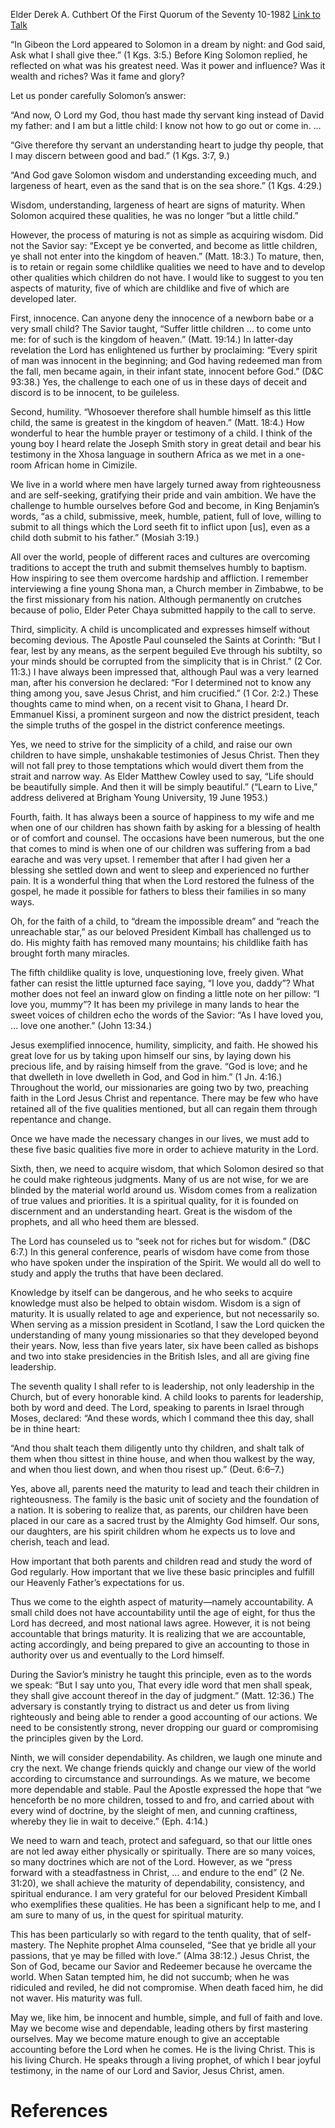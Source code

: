 Elder Derek A. Cuthbert
Of the First Quorum of the Seventy
10-1982
[Link to Talk](https://www.churchofjesuschrist.org/study/general-conference/1982/10/the-meaning-of-maturity?lang=eng)

“In Gibeon the Lord appeared to Solomon in a dream by night: and God said, Ask what I shall give thee.” (1 Kgs. 3:5.) Before King Solomon replied, he reflected on what was his greatest need. Was it power and influence? Was it wealth and riches? Was it fame and glory?

Let us ponder carefully Solomon’s answer:

“And now, O Lord my God, thou hast made thy servant king instead of David my father: and I am but a little child: I know not how to go out or come in. …

“Give therefore thy servant an understanding heart to judge thy people, that I may discern between good and bad.” (1 Kgs. 3:7, 9.)

“And God gave Solomon wisdom and understanding exceeding much, and largeness of heart, even as the sand that is on the sea shore.” (1 Kgs. 4:29.)

Wisdom, understanding, largeness of heart are signs of maturity. When Solomon acquired these qualities, he was no longer “but a little child.”

However, the process of maturing is not as simple as acquiring wisdom. Did not the Savior say: “Except ye be converted, and become as little children, ye shall not enter into the kingdom of heaven.” (Matt. 18:3.) To mature, then, is to retain or regain some childlike qualities we need to have and to develop other qualities which children do not have. I would like to suggest to you ten aspects of maturity, five of which are childlike and five of which are developed later.

First, innocence. Can anyone deny the innocence of a newborn babe or a very small child? The Savior taught, “Suffer little children … to come unto me: for of such is the kingdom of heaven.” (Matt. 19:14.) In latter-day revelation the Lord has enlightened us further by proclaiming: “Every spirit of man was innocent in the beginning; and God having redeemed man from the fall, men became again, in their infant state, innocent before God.” (D&C 93:38.) Yes, the challenge to each one of us in these days of deceit and discord is to be innocent, to be guileless.

Second, humility. “Whosoever therefore shall humble himself as this little child, the same is greatest in the kingdom of heaven.” (Matt. 18:4.) How wonderful to hear the humble prayer or testimony of a child. I think of the young boy I heard relate the Joseph Smith story in great detail and bear his testimony in the Xhosa language in southern Africa as we met in a one-room African home in Cimizile.

We live in a world where men have largely turned away from righteousness and are self-seeking, gratifying their pride and vain ambition. We have the challenge to humble ourselves before God and become, in King Benjamin’s words, “as a child, submissive, meek, humble, patient, full of love, willing to submit to all things which the Lord seeth fit to inflict upon [us], even as a child doth submit to his father.” (Mosiah 3:19.)

All over the world, people of different races and cultures are overcoming traditions to accept the truth and submit themselves humbly to baptism. How inspiring to see them overcome hardship and affliction. I remember interviewing a fine young Shona man, a Church member in Zimbabwe, to be the first missionary from his nation. Although permanently on crutches because of polio, Elder Peter Chaya submitted happily to the call to serve.

Third, simplicity. A child is uncomplicated and expresses himself without becoming devious. The Apostle Paul counseled the Saints at Corinth: “But I fear, lest by any means, as the serpent beguiled Eve through his subtilty, so your minds should be corrupted from the simplicity that is in Christ.” (2 Cor. 11:3.) I have always been impressed that, although Paul was a very learned man, after his conversion he declared: “For I determined not to know any thing among you, save Jesus Christ, and him crucified.” (1 Cor. 2:2.) These thoughts came to mind when, on a recent visit to Ghana, I heard Dr. Emmanuel Kissi, a prominent surgeon and now the district president, teach the simple truths of the gospel in the district conference meetings.

Yes, we need to strive for the simplicity of a child, and raise our own children to have simple, unshakable testimonies of Jesus Christ. Then they will not fall prey to those temptations which would divert them from the strait and narrow way. As Elder Matthew Cowley used to say, “Life should be beautifully simple. And then it will be simply beautiful.” (“Learn to Live,” address delivered at Brigham Young University, 19 June 1953.)

Fourth, faith. It has always been a source of happiness to my wife and me when one of our children has shown faith by asking for a blessing of health or of comfort and counsel. The occasions have been numerous, but the one that comes to mind is when one of our children was suffering from a bad earache and was very upset. I remember that after I had given her a blessing she settled down and went to sleep and experienced no further pain. It is a wonderful thing that when the Lord restored the fulness of the gospel, he made it possible for fathers to bless their families in so many ways.

Oh, for the faith of a child, to “dream the impossible dream” and “reach the unreachable star,” as our beloved President Kimball has challenged us to do. His mighty faith has removed many mountains; his childlike faith has brought forth many miracles.

The fifth childlike quality is love, unquestioning love, freely given. What father can resist the little upturned face saying, “I love you, daddy”? What mother does not feel an inward glow on finding a little note on her pillow: “I love you, mummy”? It has been my privilege in many lands to hear the sweet voices of children echo the words of the Savior: “As I have loved you, … love one another.” (John 13:34.)

Jesus exemplified innocence, humility, simplicity, and faith. He showed his great love for us by taking upon himself our sins, by laying down his precious life, and by raising himself from the grave. “God is love; and he that dwelleth in love dwelleth in God, and God in him.” (1 Jn. 4:16.) Throughout the world, our missionaries are going two by two, preaching faith in the Lord Jesus Christ and repentance. There may be few who have retained all of the five qualities mentioned, but all can regain them through repentance and change.

Once we have made the necessary changes in our lives, we must add to these five basic qualities five more in order to achieve maturity in the Lord.

Sixth, then, we need to acquire wisdom, that which Solomon desired so that he could make righteous judgments. Many of us are not wise, for we are blinded by the material world around us. Wisdom comes from a realization of true values and priorities. It is a spiritual quality, for it is founded on discernment and an understanding heart. Great is the wisdom of the prophets, and all who heed them are blessed.

The Lord has counseled us to “seek not for riches but for wisdom.” (D&C 6:7.) In this general conference, pearls of wisdom have come from those who have spoken under the inspiration of the Spirit. We would all do well to study and apply the truths that have been declared.

Knowledge by itself can be dangerous, and he who seeks to acquire knowledge must also be helped to obtain wisdom. Wisdom is a sign of maturity. It is usually related to age and experience, but not necessarily so. When serving as a mission president in Scotland, I saw the Lord quicken the understanding of many young missionaries so that they developed beyond their years. Now, less than five years later, six have been called as bishops and two into stake presidencies in the British Isles, and all are giving fine leadership.

The seventh quality I shall refer to is leadership, not only leadership in the Church, but of every honorable kind. A child looks to parents for leadership, both by word and deed. The Lord, speaking to parents in Israel through Moses, declared: “And these words, which I command thee this day, shall be in thine heart:

“And thou shalt teach them diligently unto thy children, and shalt talk of them when thou sittest in thine house, and when thou walkest by the way, and when thou liest down, and when thou risest up.” (Deut. 6:6–7.)

Yes, above all, parents need the maturity to lead and teach their children in righteousness. The family is the basic unit of society and the foundation of a nation. It is sobering to realize that, as parents, our children have been placed in our care as a sacred trust by the Almighty God himself. Our sons, our daughters, are his spirit children whom he expects us to love and cherish, teach and lead.

How important that both parents and children read and study the word of God regularly. How important that we live these basic principles and fulfill our Heavenly Father’s expectations for us.

Thus we come to the eighth aspect of maturity—namely accountability. A small child does not have accountability until the age of eight, for thus the Lord has decreed, and most national laws agree. However, it is not being accountable that brings maturity. It is realizing that we are accountable, acting accordingly, and being prepared to give an accounting to those in authority over us and eventually to the Lord himself.

During the Savior’s ministry he taught this principle, even as to the words we speak: “But I say unto you, That every idle word that men shall speak, they shall give account thereof in the day of judgment.” (Matt. 12:36.) The adversary is constantly trying to distract us and deter us from living righteously and being able to render a good accounting of our actions. We need to be consistently strong, never dropping our guard or compromising the principles given by the Lord.

Ninth, we will consider dependability. As children, we laugh one minute and cry the next. We change friends quickly and change our view of the world according to circumstance and surroundings. As we mature, we become more dependable and stable. Paul the Apostle expressed the hope that “we henceforth be no more children, tossed to and fro, and carried about with every wind of doctrine, by the sleight of men, and cunning craftiness, whereby they lie in wait to deceive.” (Eph. 4:14.)

We need to warn and teach, protect and safeguard, so that our little ones are not led away either physically or spiritually. There are so many voices, so many doctrines which are not of the Lord. However, as we “press forward with a steadfastness in Christ, … and endure to the end” (2 Ne. 31:20), we shall achieve the maturity of dependability, consistency, and spiritual endurance. I am very grateful for our beloved President Kimball who exemplifies these qualities. He has been a significant help to me, and I am sure to many of us, in the quest for spiritual maturity.

This has been particularly so with regard to the tenth quality, that of self-mastery. The Nephite prophet Alma counseled, “See that ye bridle all your passions, that ye may be filled with love.” (Alma 38:12.) Jesus Christ, the Son of God, became our Savior and Redeemer because he overcame the world. When Satan tempted him, he did not succumb; when he was ridiculed and reviled, he did not compromise. When death faced him, he did not waver. His maturity was full.

May we, like him, be innocent and humble, simple, and full of faith and love. May we become wise and dependable, leading others by first mastering ourselves. May we become mature enough to give an acceptable accounting before the Lord when he comes. He is the living Christ. This is his living Church. He speaks through a living prophet, of which I bear joyful testimony, in the name of our Lord and Savior, Jesus Christ, amen.

# References
